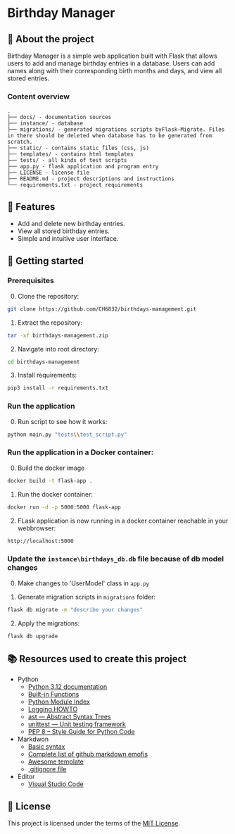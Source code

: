 # Birthday Manager

## :newspaper: About the project

Birthday Manager is a simple web application built with Flask that allows users to add and manage birthday entries in a database. Users can add names along with their corresponding birth months and days, and view all stored entries.

### Content overview

    .
    ├── docs/ - documentation sources
    ├── instance/ - database
    ├── migrations/ - generated migrations scripts byFlask-Migrate. Files in there should be deleted when database has to be generated from scratch.
    ├── static/ - contains static files (css, js)
    ├── templates/ - contains html templates
    ├── tests/ - all kinds of test scripts
    ├── app.py - flask application and program entry
    ├── LICENSE - license file
    ├── README.md - project descriptions and instructions
    └── requirements.txt - project requirements

## :notebook: Features

* Add and delete new birthday entries.
* View all stored birthday entries.
* Simple and intuitive user interface.

## :runner: Getting started

### Prerequisites

0. Clone the repository:

```sh
git clone https://github.com/CH6832/birthdays-management.git
```

1. Extract the repository:

```sh
tar -xf birthdays-management.zip
```

2. Navigate into root directory:

```sh
cd birthdays-management
```

3. Install requirements:

```sh
pip3 install -r requirements.txt
```

### Run the application

0. Run script to see how it works:

```sh
python main.py "tests\\test_script.py"
```

### Run the application in a Docker container:

0. Build the docker image

```sh
docker build -t flask-app .
```

1. Run the docker container:

```sh
docker run -d -p 5000:5000 flask-app
```

2. FLask application is now running in a docker container reachable in your webbrowser:

```sh
http://localhost:5000
```

### Update the `instance\birthdays_db.db` file because of db model changes

0. Make changes to 'UserModel' class in `app.py`

1. Generate migration scripts in `migrations` folder:

```sh
flask db migrate -m "describe your changes"
```

2. Apply the migrations:

```sh
flask db upgrade
```

## :books: Resources used to create this project

* Python
  * [Python 3.12 documentation](https://docs.python.org/3/)
  * [Built-in Functions](https://docs.python.org/3/library/functions.html)
  * [Python Module Index](https://docs.python.org/3/py-modindex.html)
  * [Logging HOWTO](https://docs.python.org/3/howto/logging.html)
  * [ast — Abstract Syntax Trees](https://docs.python.org/3/library/ast.html)
  * [unittest — Unit testing framework](https://docs.python.org/3/library/unittest.html)
  * [PEP 8 – Style Guide for Python Code](https://peps.python.org/pep-0008/)
* Markdwon
  * [Basic syntax](https://www.markdownguide.org/basic-syntax/)
  * [Complete list of github markdown emofis](https://dev.to/nikolab/complete-list-of-github-markdown-emoji-markup-5aia)
  * [Awesome template](http://github.com/Human-Activity-Recognition/blob/main/README.md)
  * [.gitignore file](https://git-scm.com/docs/gitignore)
* Editor
  * [Visual Studio Code](https://code.visualstudio.com/)

## :bookmark: License

This project is licensed under the terms of the [MIT License](LICENSE).
